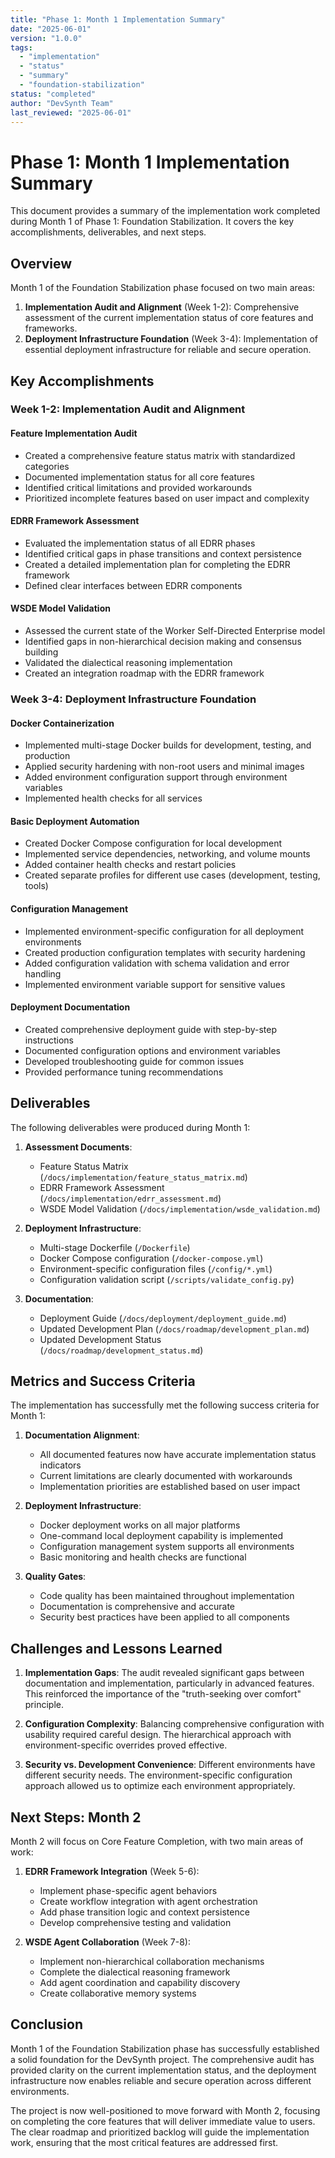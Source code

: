 ```yaml
---
title: "Phase 1: Month 1 Implementation Summary"
date: "2025-06-01"
version: "1.0.0"
tags:
  - "implementation"
  - "status"
  - "summary"
  - "foundation-stabilization"
status: "completed"
author: "DevSynth Team"
last_reviewed: "2025-06-01"
---
```


# Phase 1: Month 1 Implementation Summary

This document provides a summary of the implementation work completed during Month 1 of Phase 1: Foundation Stabilization. It covers the key accomplishments, deliverables, and next steps.

## Overview

Month 1 of the Foundation Stabilization phase focused on two main areas:

1. **Implementation Audit and Alignment** (Week 1-2): Comprehensive assessment of the current implementation status of core features and frameworks.
2. **Deployment Infrastructure Foundation** (Week 3-4): Implementation of essential deployment infrastructure for reliable and secure operation.

## Key Accomplishments

### Week 1-2: Implementation Audit and Alignment

#### Feature Implementation Audit
- Created a comprehensive feature status matrix with standardized categories
- Documented implementation status for all core features
- Identified critical limitations and provided workarounds
- Prioritized incomplete features based on user impact and complexity

#### EDRR Framework Assessment
- Evaluated the implementation status of all EDRR phases
- Identified critical gaps in phase transitions and context persistence
- Created a detailed implementation plan for completing the EDRR framework
- Defined clear interfaces between EDRR components

#### WSDE Model Validation
- Assessed the current state of the Worker Self-Directed Enterprise model
- Identified gaps in non-hierarchical decision making and consensus building
- Validated the dialectical reasoning implementation
- Created an integration roadmap with the EDRR framework

### Week 3-4: Deployment Infrastructure Foundation

#### Docker Containerization
- Implemented multi-stage Docker builds for development, testing, and production
- Applied security hardening with non-root users and minimal images
- Added environment configuration support through environment variables
- Implemented health checks for all services

#### Basic Deployment Automation
- Created Docker Compose configuration for local development
- Implemented service dependencies, networking, and volume mounts
- Added container health checks and restart policies
- Created separate profiles for different use cases (development, testing, tools)

#### Configuration Management
- Implemented environment-specific configuration for all deployment environments
- Created production configuration templates with security hardening
- Added configuration validation with schema validation and error handling
- Implemented environment variable support for sensitive values

#### Deployment Documentation
- Created comprehensive deployment guide with step-by-step instructions
- Documented configuration options and environment variables
- Developed troubleshooting guide for common issues
- Provided performance tuning recommendations

## Deliverables

The following deliverables were produced during Month 1:

1. **Assessment Documents**:
   - Feature Status Matrix (`/docs/implementation/feature_status_matrix.md`)
   - EDRR Framework Assessment (`/docs/implementation/edrr_assessment.md`)
   - WSDE Model Validation (`/docs/implementation/wsde_validation.md`)

2. **Deployment Infrastructure**:
   - Multi-stage Dockerfile (`/Dockerfile`)
   - Docker Compose configuration (`/docker-compose.yml`)
   - Environment-specific configuration files (`/config/*.yml`)
   - Configuration validation script (`/scripts/validate_config.py`)

3. **Documentation**:
   - Deployment Guide (`/docs/deployment/deployment_guide.md`)
   - Updated Development Plan (`/docs/roadmap/development_plan.md`)
   - Updated Development Status (`/docs/roadmap/development_status.md`)

## Metrics and Success Criteria

The implementation has successfully met the following success criteria for Month 1:

1. **Documentation Alignment**:
   - All documented features now have accurate implementation status indicators
   - Current limitations are clearly documented with workarounds
   - Implementation priorities are established based on user impact

2. **Deployment Infrastructure**:
   - Docker deployment works on all major platforms
   - One-command local deployment capability is implemented
   - Configuration management system supports all environments
   - Basic monitoring and health checks are functional

3. **Quality Gates**:
   - Code quality has been maintained throughout implementation
   - Documentation is comprehensive and accurate
   - Security best practices have been applied to all components

## Challenges and Lessons Learned

1. **Implementation Gaps**: The audit revealed significant gaps between documentation and implementation, particularly in advanced features. This reinforced the importance of the "truth-seeking over comfort" principle.

2. **Configuration Complexity**: Balancing comprehensive configuration with usability required careful design. The hierarchical approach with environment-specific overrides proved effective.

3. **Security vs. Development Convenience**: Different environments have different security needs. The environment-specific configuration approach allowed us to optimize each environment appropriately.

## Next Steps: Month 2

Month 2 will focus on Core Feature Completion, with two main areas of work:

1. **EDRR Framework Integration** (Week 5-6):
   - Implement phase-specific agent behaviors
   - Create workflow integration with agent orchestration
   - Add phase transition logic and context persistence
   - Develop comprehensive testing and validation

2. **WSDE Agent Collaboration** (Week 7-8):
   - Implement non-hierarchical collaboration mechanisms
   - Complete the dialectical reasoning framework
   - Add agent coordination and capability discovery
   - Create collaborative memory systems

## Conclusion

Month 1 of the Foundation Stabilization phase has successfully established a solid foundation for the DevSynth project. The comprehensive audit has provided clarity on the current implementation status, and the deployment infrastructure now enables reliable and secure operation across different environments.

The project is now well-positioned to move forward with Month 2, focusing on completing the core features that will deliver immediate value to users. The clear roadmap and prioritized backlog will guide the implementation work, ensuring that the most critical features are addressed first.
